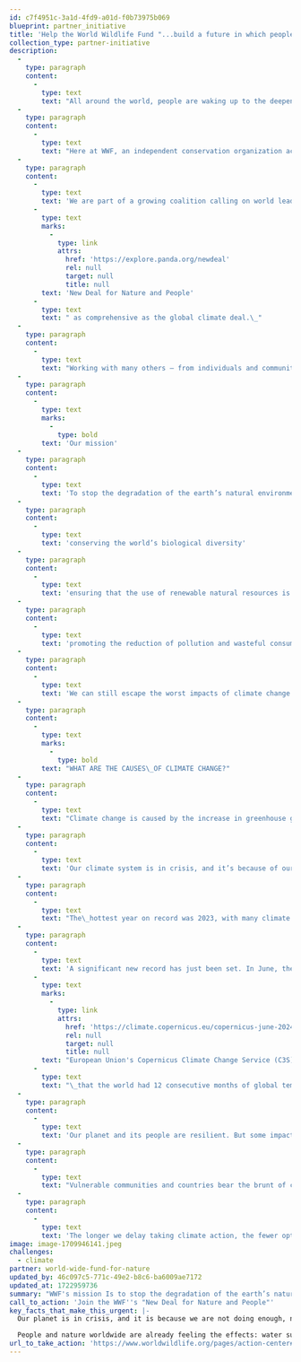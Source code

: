 ```yaml
---
id: c7f4951c-3a1d-4fd9-a01d-f0b73975b069
blueprint: partner_initiative
title: 'Help the World Wildlife Fund "...build a future in which people live in harmony with nature."'
collection_type: partner-initiative
description:
  -
    type: paragraph
    content:
      -
        type: text
        text: "All around the world, people are waking up to the deepening crisis of nature loss. We’re experiencing a growing realization that nature is our life-support system and that no one will be spared from the impacts of its loss.\_"
  -
    type: paragraph
    content:
      -
        type: text
        text: "Here at WWF, an independent conservation organization active in nearly 100 countries, we are working to sustain the natural world for the benefit of people and wildlife.\_\_"
  -
    type: paragraph
    content:
      -
        type: text
        text: 'We are part of a growing coalition calling on world leaders to set nature on the path to recovery by 2030 – a '
      -
        type: text
        marks:
          -
            type: link
            attrs:
              href: 'https://explore.panda.org/newdeal'
              rel: null
              target: null
              title: null
        text: 'New Deal for Nature and People'
      -
        type: text
        text: " as comprehensive as the global climate deal.\_"
  -
    type: paragraph
    content:
      -
        type: text
        text: "Working with many others – from individuals and communities to business and government – WWF urgently seeks to protect and restore natural habitats, stop the mass extinction of wildlife, and make the way we produce and consume sustainable.\_"
  -
    type: paragraph
    content:
      -
        type: text
        marks:
          -
            type: bold
        text: 'Our mission'
  -
    type: paragraph
    content:
      -
        type: text
        text: 'To stop the degradation of the earth’s natural environment and to build a future in which humans live in harmony with nature by:'
  -
    type: paragraph
    content:
      -
        type: text
        text: 'conserving the world’s biological diversity'
  -
    type: paragraph
    content:
      -
        type: text
        text: 'ensuring that the use of renewable natural resources is sustainable'
  -
    type: paragraph
    content:
      -
        type: text
        text: 'promoting the reduction of pollution and wasteful consumption.'
  -
    type: paragraph
    content:
      -
        type: text
        text: 'We can still escape the worst impacts of climate change if we - governments, companies, cities, and communities - come together to urgently reduce global greenhouse gas emissions.'
  -
    type: paragraph
    content:
      -
        type: text
        marks:
          -
            type: bold
        text: "WHAT ARE THE CAUSES\_OF CLIMATE CHANGE?"
  -
    type: paragraph
    content:
      -
        type: text
        text: "Climate change is caused by the increase in greenhouse gases, such as carbon dioxide, in the atmosphere.\_This is driven by human activities -\_primarily the burning of fossil fuels (coal, oil, and gas) and land-use change, such as deforestation."
  -
    type: paragraph
    content:
      -
        type: text
        text: 'Our climate system is in crisis, and it’s because of our actions (or rather, inaction) on climate change.'
  -
    type: paragraph
    content:
      -
        type: text
        text: "The\_hottest year on record was 2023, with many climate records shattered. Scientists are already predicting that 2024 will break the 2023 record of being the hottest year since climate records began in the 1800s."
  -
    type: paragraph
    content:
      -
        type: text
        text: 'A significant new record has just been set. In June, the '
      -
        type: text
        marks:
          -
            type: link
            attrs:
              href: 'https://climate.copernicus.eu/copernicus-june-2024-marks-12th-month-global-temperature-reaching-15degc-above-pre-industrial'
              rel: null
              target: null
              title: null
        text: "European Union's Copernicus Climate Change Service (C3S) announced"
      -
        type: text
        text: "\_that the world had 12 consecutive months of global temperatures reaching 1.5°C, the upper limit of global warming to avoid the worst impacts of climate change.\_"
  -
    type: paragraph
    content:
      -
        type: text
        text: 'Our planet and its people are resilient. But some impacts are escalating too quickly and occurring too frequently for the world to be able to adapt and avoid devastating impacts.'
  -
    type: paragraph
    content:
      -
        type: text
        text: "Vulnerable communities and countries bear the brunt of climate impacts because they have the least resources and are the least able to prepare as a result.\_"
  -
    type: paragraph
    content:
      -
        type: text
        text: 'The longer we delay taking climate action, the fewer options we have.'
image: image-1709946141.jpeg
challenges:
  - climate
partner: world-wide-fund-for-nature
updated_by: 46c097c5-771c-49e2-b8c6-ba6009ae7172
updated_at: 1722959736
summary: "WWF's mission Is to stop the degradation of the earth’s natural environment by conserving the world’s biological diversity; ensuring that the use of renewable natural resources is sustainable; and promoting the reduction of pollution and wasteful consumption."
call_to_action: 'Join the WWF''s "New Deal for Nature and People"'
key_facts_that_make_this_urgent: |-
  Our planet is in crisis, and it is because we are not doing enough, nor fast enough, to tackle the climate change. It affects every corner of our planet - from the poles to the tropics, and from the mountains to the oceans.

  People and nature worldwide are already feeling the effects: water supplies are shrinking, extreme weather events increasing in frequency and intensity, forests burning, and coral reefs dying. 2023 was the hottest year on record, and 2024 is on track to break that record.
url_to_take_action: 'https://www.worldwildlife.org/pages/action-center#what-you-can-do-today'
---
```

